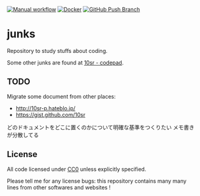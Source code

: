 [![Manual workflow](https://github.com/10sr/junks/actions/workflows/manual.yml/badge.svg)](https://github.com/10sr/junks/actions/workflows/manual.yml)
[![Docker](https://github.com/10sr/junks/actions/workflows/docker-publish.yml/badge.svg)](https://github.com/10sr/junks/actions/workflows/docker-publish.yml)
[![GitHub Push Branch](https://github.com/10sr/junks/actions/workflows/github-push-branch.yml/badge.svg)](https://github.com/10sr/junks/actions/workflows/github-push-branch.yml)


junks
=====

Repository to study stuffs about coding.

Some other junks are found at [10sr - codepad](http://codepad.org/users/10sr).



TODO
----

Migrate some document from other places:

* http://10sr-p.hateblo.jp/
* https://gist.github.com/10sr

どのドキュメントをどこに置くのかについて明確な基準をつくりたい
メモ書きが分散してる



License
-------

All code licensed under
[CC0](http://creativecommons.org/publicdomain/zero/1.0/) unless explicitly
specified.

Please tell me for any license bugs: this repository contains many many
lines from other softwares and websites !
